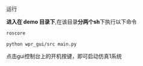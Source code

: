 运行

**进入在 demo 目录下**,在该目录**分两个sh**下执行以下命令

```sh
roscore
```

```
python wpr_gui/src main.py
```

点击gui控制台上的开机按键，即可启动仿真1系统